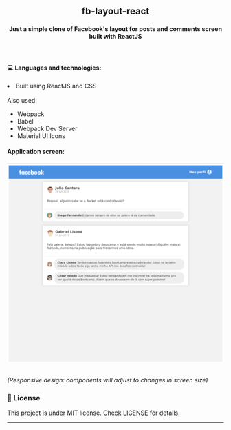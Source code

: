 <h2 align="center">fb-layout-react</h2>
<h4 align="center">Just a simple clone of Facebook's layout for posts and comments screen built with ReactJS </h4>
<br>

 #### :computer: Languages and technologies:
 <li>Built using ReactJS and CSS</li><br>
 Also used:<ul style="list-style-type:disc;">
  <li>Webpack</li>
  <li>Babel</li>
  <li>Webpack Dev Server</li>
  <li>Material UI Icons</li>
</ul>

<h4>Application screen:</h4>

![Screen](.github/fb-layout-react-img.png)


  <br>
  <t/><i>(Responsive design: components will adjust to changes in screen size)</i>
  <br>

  ### :memo: License
  This project is under MIT license. Check [LICENSE](LICENSE.md) for details.
 
 <hr>
